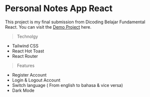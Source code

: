 # Personal Notes App React

This project is my final submission from Dicoding Belajar Fundamental React. You can visit the [Demo Project](https://refiandi-notes-v2.netlify.app/) here.

> Technolgy

- Tailwind CSS
- React Hot Toast
- React Router

> Features

- Register Account
- Login & Logout Account
- Switch language ( From english to bahasa & vice versa)
- Dark Mode
